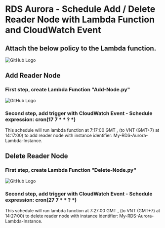 # RDS Aurora - Schedule Add / Delete Reader Node with Lambda Function and CloudWatch Event

## Attach the below policy to the Lambda function.

![GitHub Logo](https://github.com/mryutran/RDS-Aurora-Schedule-Add-Delete-Reader-Node/blob/main/Policy.png)

## Add Reader Node

### First step, create Lambda Function "Add-Node.py"

![GitHub Logo](https://github.com/mryutran/RDS-Aurora-Schedule-Add-Delete-Reader-Node/blob/main/Add-Node.png)

### Second step, add trigger with CloudWatch Event - Schedule expression: cron(17 7 * * ? *) 

This schedule will run lambda function at 7:17:00 GMT , (to VNT (GMT+7) at 14:17:00) to add reader node with instance identifier: My-RDS-Aurora-Lambda-Instance.


## Delete Reader Node

### First step, create Lambda Function "Delete-Node.py"

![GitHub Logo](https://github.com/mryutran/RDS-Aurora-Schedule-Add-Delete-Reader-Node/blob/main/Delete-Node.png)
    

### Second step, add trigger with CloudWatch Event - Schedule expression: cron(27 7 * * ? *) 

This schedule will run lambda function at 7:27:00 GMT , (to VNT (GMT+7) at 14:27:00) to delete reader node with instance identifier: My-RDS-Aurora-Lambda-Instance.
